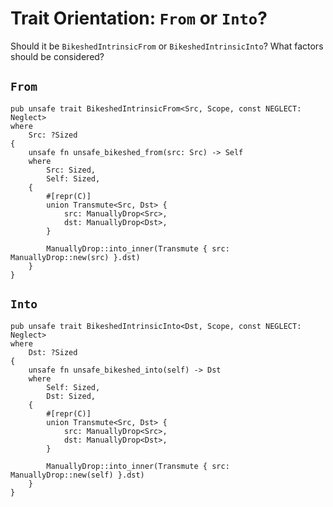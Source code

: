 # Trait Orientation: `From` or `Into`?

Should it be `BikeshedIntrinsicFrom` or `BikeshedIntrinsicInto`? What factors should be considered?


## `From`
```rust,ignore
pub unsafe trait BikeshedIntrinsicFrom<Src, Scope, const NEGLECT: Neglect>
where
    Src: ?Sized
{
    unsafe fn unsafe_bikeshed_from(src: Src) -> Self
    where
        Src: Sized,
        Self: Sized,
    {
        #[repr(C)]
        union Transmute<Src, Dst> {
            src: ManuallyDrop<Src>,
            dst: ManuallyDrop<Dst>,
        }

        ManuallyDrop::into_inner(Transmute { src: ManuallyDrop::new(src) }.dst)
    }
}
```

## `Into`
```rust,ignore
pub unsafe trait BikeshedIntrinsicInto<Dst, Scope, const NEGLECT: Neglect>
where
    Dst: ?Sized
{
    unsafe fn unsafe_bikeshed_into(self) -> Dst
    where
        Self: Sized,
        Dst: Sized,
    {
        #[repr(C)]
        union Transmute<Src, Dst> {
            src: ManuallyDrop<Src>,
            dst: ManuallyDrop<Dst>,
        }

        ManuallyDrop::into_inner(Transmute { src: ManuallyDrop::new(self) }.dst)
    }
}
```
